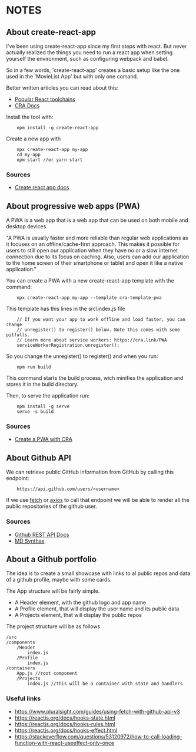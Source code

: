 # NOTES
## About create-react-app

I've been using create-react-app since my first steps with react. But never actually realized the things you need to run a react app when setting yourself the environment, such as configuring webpack and babel.

So in a few words, 'create-react-app' creates a basic setup like the one used in the 'MovieList App' but with only one comand.

Better written articles you can read about this: 
* [Popular React toolchains](https://reactjs.org/docs/create-a-new-react-app.html#create-react-app)
* [CRA Docs](https://create-react-app.dev)

Install the tool with:
	
		npm install -g create-react-app

Create a new app with
	
		npx create-react-app my-app
		cd my-app
		npm start //or yarn start

### Sources

* [Create react app docs](https://create-react-app.dev/docs/getting-started)

## About progressive web apps (PWA)

A PWA is a web app that is a web app that can be used on both mobile and desktop devices.

"A PWA is usually faster and more reliable than regular web applications as it focuses on an offline/cache-first approach. This makes it possible for users to still open our application when they have no or a slow internet connection due to its focus on caching. Also, users can add our application to the home screen of their smartphone or tablet and open it like a native application."

You can create a PWA with a new create-react-app template with the command:
	
		npx create-react-app my-app --template cra-template-pwa

This template has this lines in the src\index.js file
	
		// If you want your app to work offline and load faster, you can change
		// unregister() to register() below. Note this comes with some pitfalls.
		// Learn more about service workers: https://cra.link/PWA
		serviceWorkerRegistration.unregister();

So you change the unregister() to register() and when you run:

		npm run build

This command starts the build process, wich minifies the application and stores it in the build directory.

Then, to serve the application run:
	
		npm install -g serve
		serve -s build

### Sources

* [Create a PWA with CRA](https://create-react-app.dev/docs/making-a-progressive-web-app)

## About Github API

We can retrieve public GitHub information from GitHub by calling this endpoint:

		https://api.github.com/users/<username>

If we use [fetch](https://developer.mozilla.org/en-US/docs/Web/API/Fetch_API/Using_Fetch) or [axios](https://axios-http.com/docs/intro) to call that endpoint we will be able to render all the public repositories of the github user.

### Sources

* [Github REST API Docs](https://docs.github.com/en/rest)
* [MD Synthax](https://guides.github.com/features/mastering-markdown/)

## About a Github portfolio

The idea is to create a small showcase with links to al public repos and data of a github profile, maybe with some cards.

The App structure will be fairly simple.

* A Header element, with the github logo and app name
* A Profile element, that will display the user name and its public data
* A Projects element, that will display the public repos

The project structure will be as follows
	
	/src
	/components
		/Header
			index.js
		/Profile
			index.js
	/containers
		App.js //root component
		/Projects
			index.js //this will be a container with state and handlers

### Useful links
* https://www.pluralsight.com/guides/using-fetch-with-github-api-v3
* https://reactjs.org/docs/hooks-state.html
* https://reactjs.org/docs/hooks-rules.html
* https://reactjs.org/docs/hooks-effect.html
* https://stackoverflow.com/questions/53120972/how-to-call-loading-function-with-react-useeffect-only-once